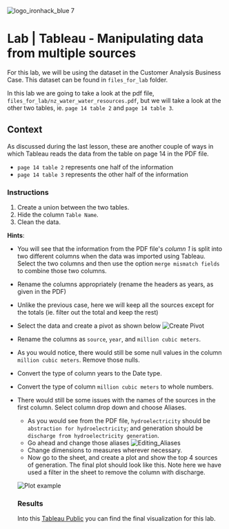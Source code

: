 ![logo_ironhack_blue 7](https://user-images.githubusercontent.com/23629340/40541063-a07a0a8a-601a-11e8-91b5-2f13e4e6b441.png)

# Lab | Tableau - Manipulating data from multiple sources

For this lab, we will be using the dataset in the Customer Analysis Business Case. This dataset can be found in `files_for_lab` folder.

In this lab we are going to take a look at the pdf file, `files_for_lab/nz_water_water_resources.pdf`, but we will take a look at the other two tables, ie. `page 14 table 2` and `page 14 table 3`.

## Context


As discussed during the last lesson, these are another couple of ways in which Tableau reads the data from the table on page 14 in the PDF file.

  - `page 14 table 2` represents one half of the information
  - `page 14 table 3` represents the other half of the information



### Instructions

1. Create a union between the two tables.
2. Hide the column `Table Name`.
3. Clean the data.

**Hints**:

- You will see that the information from the PDF file's _column 1_ is split into two different columns when the data was imported using Tableau. Select the two columns and then use the option `merge mismatch fields` to combine those two columns.
- Rename the columns appropriately (rename the headers as years, as given in the PDF)
- Unlike the previous case, here we will keep all the sources except for the totals (ie. filter out the total and keep the rest)
- Select the data and create a pivot as shown below
  ![Create Pivot](https://education-team-2020.s3-eu-west-1.amazonaws.com/data-analytics/6.1-create_pivot_tableau.png)
- Rename the columns as `source`, `year`, and `million cubic meters`.
- As you would notice, there would still be some null values in the column `million cubic meters`. Remove those nulls.
- Convert the type of column years to the Date type.
- Convert the type of column `million cubic meters` to whole numbers.
- There would still be some issues with the names of the sources in the first column. Select column drop down and choose Aliases.

  - As you would see from the PDF file, `hydroelectricity` should be `abstraction for hydroelectricity`; and generation should be `discharge from hydroelectricity generation`.
  - Go ahead and change those aliases
    ![Editing_Aliases](https://education-team-2020.s3-eu-west-1.amazonaws.com/data-analytics/6.1-edit_aliases.png)
  - Change dimensions to measures wherever necessary.
  - Now go to the sheet, and create a plot and show the top 4 sources of generation. The final plot should look like this. Note here we have used a filter in the sheet to remove the column with discharge.

  ![Plot example](https://education-team-2020.s3-eu-west-1.amazonaws.com/data-analytics/6.1-lab_final_plot.png)

  ### Results

  Into this [Tableau Public](https://public.tableau.com/app/profile/daniel.retana/viz/nz_water_water_resources_16888504581270/WaterphysicalstockaccountforyearsendedJune19952010) you can find the final visualization for this lab.
